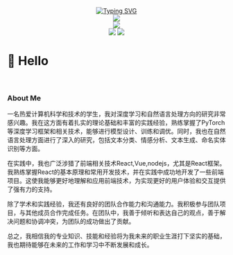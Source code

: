  <div align="center">
    <a href="http://tuoz.vip/">
      <img src="https://readme-typing-svg.demolab.com?font=Fira+Code&pause=1000&width=435&lines=console.log(%22Hello%2C%20World%22);欢迎你的到来!&center=true&size=27" alt="Typing SVG" />
    </a>
  </div>

<div align='center'>
 <img src="http://43.140.197.245:7887/image/jiangbei.svg" />
 </div>


<!-- <div align='center'>
 <img src="http://static.tuoz.vip/img/780f0022b6e356031245.jpg" />
</div> -->

<div align='center'>
 <img src="http://43.140.197.245:7887/image/snack.svg" />
</div>

<div align='center'>
 <img src="http://43.140.197.245:7887/image/status.svg" />
 <img src="http://43.140.197.245:7887/image/lang.svg" />
 
</div>





# 🙋 Hello

<br>

###  About Me
<p>
一名热爱计算机科学和技术的学生，我对深度学习和自然语言处理方向的研究非常感兴趣。我在这方面有着扎实的理论基础和丰富的实践经验，熟练掌握了PyTorch等深度学习框架和相关技术，能够进行模型设计、训练和调优。同时，我也在自然语言处理方面进行了深入的研究，包括文本分类、情感分析、文本生成、命名实体识别等方面。

在实践中，我也广泛涉猎了前端相关技术React,Vue,nodejs，尤其是React框架。我熟练掌握React的基本原理和常用开发技术，并在实践中成功地开发了一些前端项目。这使我能够更好地理解和应用前端技术，为实现更好的用户体验和交互提供了强有力的支持。

除了学术和实践经验，我还有良好的团队合作能力和沟通能力。我积极参与团队项目，与其他成员合作完成任务。在团队中，我善于倾听和表达自己的观点，善于解决问题和协调冲突，为团队的成功做出了贡献。

总之，我相信我的专业知识、技能和经验将为我未来的职业生涯打下坚实的基础，我也期待能够在未来的工作和学习中不断发展和成长。

</p>

